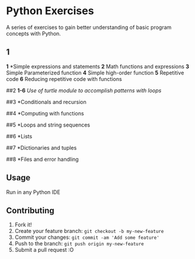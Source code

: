 
# Python Exercises
A series of exercises to gain better understanding of basic program concepts with Python.
## 1
**1**
*Simple expressions and statements
**2** 
Math functions and expressions
**3**
Simple Parameterized function
**4**
Simple high-order function
**5**
Repetitive code
**6**
Reducing repetitive code with functions

##2
**1-6**
*Use of turtle module to accomplish patterns with loops*

##3
*Conditionals and recursion

##4
*Computing with functions

##5
*Loops and string sequences

##6
*Lists

##7
*Dictionaries and tuples

##8
*Files and error handling

## Usage
Run in any Python IDE
## Contributing
1. Fork it!
2. Create your feature branch: `git checkout -b my-new-feature`
3. Commit your changes: `git commit -am 'Add some feature'`
4. Push to the branch: `git push origin my-new-feature`
5. Submit a pull request :O

